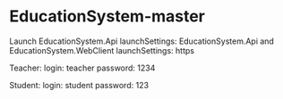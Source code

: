# EducationSystem-master

Launch EducationSystem.Api launchSettings: EducationSystem.Api and
EducationSystem.WebClient launchSettings: https

Teacher:
login: teacher
password: 1234

Student:
login: student
password: 123